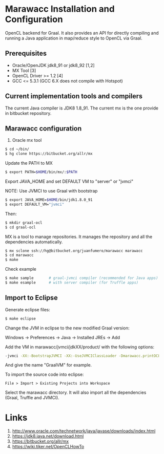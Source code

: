 # Marawacc Installation and Configuration 

OpenCL backend for Graal. It also provides an API for directly compiling and running a Java application in map/reduce style to OpenCL via Graal.


## Prerequisites ##
* Oracle/OpenJDK jdk8_91 or jdk8_92 [1,2]
* MX Tool [3]
* OpenCL Driver >= 1.2 [4]
* GCC <= 5.3.1 (GCC 6.X does not compile with Hotspot)

## Current implementation tools and compilers

The current Java compiler is JDK8 1.8_91.
The current mx is the one provide in bitbucket repository.

## Marawacc configuration ##

1. Oracle mx tool

```bash
$ cd ~/bin/
$ hg clone https://bitbucket.org/allr/mx
```

Update the PATH to MX

```bash
$ export PATH=$HOME/bin/mx/:$PATH
```

Export JAVA_HOME and set DEFAULT VM to "server" or "jvmci" 

NOTE: Use JVMCI to use Graal with bootstrap 

```bash
$ export JAVA_HOME=$HOME/bin/jdk1.8.0_91
$ export DEFAULT_VM="jvmci"
```

Then: 

```bash
$ mkdir graal-ocl
$ cd graal-ocl
```

MX is a tool to manage repositories.  It manages the repository and all the dependencies automatically.

```bash
$ mx sclone ssh://hg@bitbucket.org/juanfumero/marawacc marawacc
$ cd marawacc
$ make 
```

Check example

```bash
$ make sample  		# graal-jvmci compiler (recommended for Java apps)
$ make esample 		# with server compiler (for Truffle apps) 
```

## Import to Eclipse ##

Generate eclipse files: 

```bash
$ make eclipse
```

Change the JVM in eclipse to the new modified Graal version:

Windows -> Preferences -> Java -> Installed JREs -> Add 

Add the VM in marawacc/jvmci/jdkXX/product/ with the following options:

```bash
-jvmci -XX:-BootstrapJVMCI -XX:-UseJVMCIClassLoader -Dmarawacc.printOCLKernel=true -Dmarawacc.printOCLInfo=true
```

And give the name "GraalVM" for example. 

To import the source code into eclipse:

```
File > Import > Existing Projects into Workspace 
```

Select the marawacc directory. It will also import all the dependencies (Graal, Truffle and JVMCI).

# Links

1. http://www.oracle.com/technetwork/java/javase/downloads/index.html 
2. https://jdk8.java.net/download.html 
3. https://bitbucket.org/allr/mx
3. https://wiki.tiker.net/OpenCLHowTo

